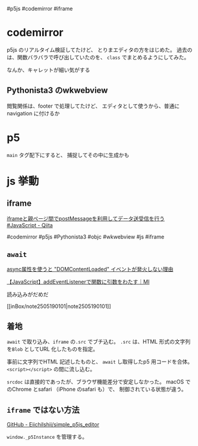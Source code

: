 #p5js #codemirror #iframe 

# codemirror

p5js のリアルタイム検証してたけど、
とりまエディタの方をはじめた。
過去のは、関数バラバラで呼び出していたのを、
`class` でまとめるようにしてみた。

なんか、キャレットが細い気がする

## Pythonista3 のwkwebview

閲覧関係は、footer で処理してたけど、
エディタとして使うから、普通にnavigation に付けるか


# p5

`main` タグ配下にすると、
捕捉してその中に生成かも

# js 挙動

## iframe

[iframeと親ページ間でpostMessageを利用してデータ送受信を行う #JavaScript - Qiita](https://qiita.com/manzoku_bukuro/items/c94d8beebc2b9a1af39c)

#codemirror #p5js #Pythonista3 #objc #wkwebview #js #iframe

## `await`

[async属性を使うと "DOMContentLoaded" イベントが発火しない理由](https://zenn.dev/bicstone/articles/js-async-domcontentloaded)


[【JavaScript】addEventListenerで関数に引数をわたす｜MI](https://note.com/yamanoborer/n/n2e4cc40328b7)

読み込みがだめだ

[[inBox/note2505190101|note2505190101]]

## 着地

`await` で取り込み、`iframe` の`.src` でブチ込む。
`.src` は、HTML 形式の文字列を`Blob` としてURL 化したものを指定。

事前に文字列でHTML 記述したものと、
`await` し取得したp5 用コードを合体。
`<script></script>` の間に流し込む。


`srcdoc` は直接的であったが、ブラウザ機能差分で安定しなかった。
macOS でのChrome とsafari （iPhone のsafari も）で、
制御されている状態が違う。


## `iframe` ではない方法

[GitHub - EiichiIshii/simple_p5js_editor](https://github.com/EiichiIshii/simple_p5js_editor)

`window._p5Instance` を管理する。



